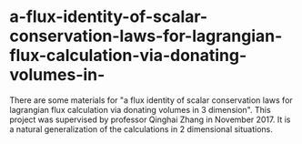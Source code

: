 # a-flux-identity-of-scalar-conservation-laws-for-lagrangian-flux-calculation-via-donating-volumes-in-
There are some materials for "a flux identity of scalar conservation laws for lagrangian flux calculation via donating volumes in 3 dimension". This project was supervised by professor Qinghai Zhang in November 2017. It is a natural generalization of the calculations in 2 dimensional situations. 

